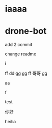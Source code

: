 
iaaaa 
=======
# drone-bot

add 2 commit

change readme

i

ff
dd
gg
gg
ff
哥哥
gg

aa

f


test

你好


heiha
